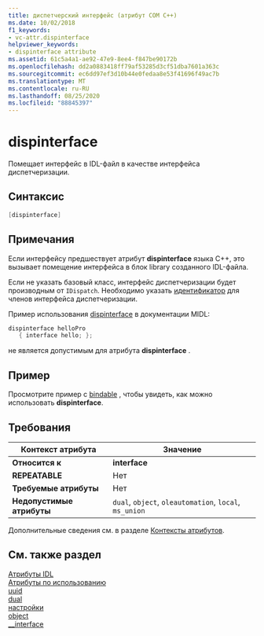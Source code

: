 ```yaml
---
title: диспетчерский интерфейс (атрибут COM C++)
ms.date: 10/02/2018
f1_keywords:
- vc-attr.dispinterface
helpviewer_keywords:
- dispinterface attribute
ms.assetid: 61c5a4a1-ae92-47e9-8ee4-f847be90172b
ms.openlocfilehash: dd2a0883418ff79af53285d3cf51dba7601a363c
ms.sourcegitcommit: ec6dd97ef3d10b44e0fedaa8e53f41696f49ac7b
ms.translationtype: MT
ms.contentlocale: ru-RU
ms.lasthandoff: 08/25/2020
ms.locfileid: "88845397"
---
```

# <a name="dispinterface"></a>dispinterface

Помещает интерфейс в IDL-файл в качестве интерфейса диспетчеризации.

## <a name="syntax"></a>Синтаксис

```cpp
[dispinterface]
```

## <a name="remarks"></a>Примечания

Если интерфейсу предшествует атрибут **dispinterface** языка C++, это вызывает помещение интерфейса в блок library созданного IDL-файла.

Если не указать базовый класс, интерфейс диспетчеризации будет производным от `IDispatch`. Необходимо указать [идентификатор](id.md) для членов интерфейса диспетчеризации.

Пример использования [dispinterface](/windows/win32/Midl/dispinterface) в документации MIDL:

```cpp
dispinterface helloPro
   { interface hello; };
```

не является допустимым для атрибута **dispinterface** .

## <a name="example"></a>Пример

Просмотрите пример с [bindable](bindable.md) , чтобы увидеть, как можно использовать **dispinterface**.

## <a name="requirements"></a>Требования

| Контекст атрибута | Значение |
|-|-|
|**Относится к**|**interface**|
|**REPEATABLE**|Нет|
|**Требуемые атрибуты**|Нет|
|**Недопустимые атрибуты**|`dual`, `object`, `oleautomation`, `local`, `ms_union`|

Дополнительные сведения см. в разделе [Контексты атрибутов](cpp-attributes-com-net.md#contexts).

## <a name="see-also"></a>См. также раздел

[Атрибуты IDL](idl-attributes.md)<br/>
[Атрибуты по использованию](attributes-by-usage.md)<br/>
[uuid](uuid-cpp-attributes.md)<br/>
[dual](dual.md)<br/>
[настройки](custom-cpp.md)<br/>
[object](object-cpp.md)<br/>
[__interface](../../cpp/interface.md)
